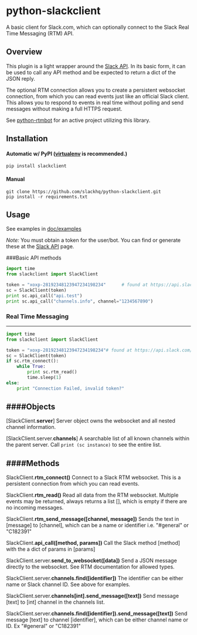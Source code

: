 python-slackclient
================
A basic client for Slack.com, which can optionally connect to the Slack Real Time Messaging (RTM) API.

Overview
---------
This plugin is a light wrapper around the [Slack API](https://api.slack.com/). In its basic form, it can be used to call any API method and be expected to return a dict of the JSON reply.

The optional RTM connection allows you to create a persistent websocket connection, from which you can read events just like an official Slack client. This allows you to respond to events in real time without polling and send messages without making a full HTTPS request.

See [python-rtmbot](https://github.com/slackhq/python-rtmbot/) for an active project utilizing this library.

Installation
----------

#### Automatic w/ PyPI ([virtualenv](http://virtualenv.readthedocs.org/en/latest/) is recommended.)

    pip install slackclient

#### Manual

    git clone https://github.com/slackhq/python-slackclient.git
    pip install -r requirements.txt

Usage
-----
See examples in [doc/examples](doc/examples/)

_Note:_ You must obtain a token for the user/bot. You can find or generate these at the [Slack API](https://api.slack.com/web) page.

###Basic API methods

```python
import time
from slackclient import SlackClient

token = "xoxp-28192348123947234198234"      # found at https://api.slack.com/#auth)
sc = SlackClient(token)
print sc.api_call("api.test")
print sc.api_call("channels.info", channel="1234567890")
```

### Real Time Messaging
---------
```python
import time
from slackclient import SlackClient

token = "xoxp-28192348123947234198234"# found at https://api.slack.com/#auth)
sc = SlackClient(token)
if sc.rtm_connect():
    while True:
        print sc.rtm_read()
        time.sleep(1)
else:
    print "Connection Failed, invalid token?"
```

####Objects
-----------

[SlackClient.**server**]
Server object owns the websocket and all nested channel information.

[SlackClient.server.**channels**]
A searchable list of all known channels within the parent server. Call `print (sc instance)` to see the entire list.

####Methods
-----------

SlackClient.**rtm_connect()**
Connect to a Slack RTM websocket. This is a persistent connection from which you can read events.

SlackClient.**rtm_read()**
Read all data from the RTM websocket. Multiple events may be returned, always returns a list [], which is empty if there are no incoming messages.

SlackClient.**rtm_send_message([channel, message])**
Sends the text in [message] to [channel], which can be a name or identifier i.e. "#general" or "C182391"

SlackClient.**api_call([method, params])**
Call the Slack method [method] with the a dict of params in [params]

SlackClient.server.**send_to_websocket([data])**
Send a JSON message directly to the websocket. See RTM documentation for allowed types.

SlackClient.server.**channels.find([identifier])**
The identifier can be either name or Slack channel ID. See above for examples.

SlackClient.server.**channels[int].send_message([text])**
Send message [text] to [int] channel in the channels list.

SlackClient.server.**channels.find([identifier]).send_message([text])**
Send message [text] to channel [identifier], which can be either channel name or ID. Ex "#general" or "C182391"

